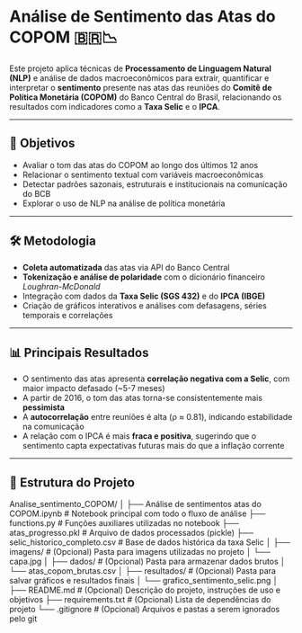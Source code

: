 # Análise de Sentimento das Atas do COPOM 🇧🇷📉

Este projeto aplica técnicas de **Processamento de Linguagem Natural (NLP)** e análise de dados macroeconômicos para extrair, quantificar e interpretar o **sentimento** presente nas atas das reuniões do **Comitê de Política Monetária (COPOM)** do Banco Central do Brasil, relacionando os resultados com indicadores como a **Taxa Selic** e o **IPCA**.

---

## 🎯 Objetivos

- Avaliar o tom das atas do COPOM ao longo dos últimos 12 anos
- Relacionar o sentimento textual com variáveis macroeconômicas
- Detectar padrões sazonais, estruturais e institucionais na comunicação do BCB
- Explorar o uso de NLP na análise de política monetária

---

## 🛠️ Metodologia

- **Coleta automatizada** das atas via API do Banco Central
- **Tokenização e análise de polaridade** com o dicionário financeiro *Loughran-McDonald*
- Integração com dados da **Taxa Selic (SGS 432)** e do **IPCA (IBGE)**
- Criação de gráficos interativos e análises com defasagens, séries temporais e correlações

---

## 📊 Principais Resultados

- O sentimento das atas apresenta **correlação negativa com a Selic**, com maior impacto defasado (~5-7 meses)
- A partir de 2016, o tom das atas torna-se consistentemente mais **pessimista**
- A **autocorrelação** entre reuniões é alta (ρ ≈ 0.81), indicando estabilidade na comunicação
- A relação com o IPCA é mais **fraca e positiva**, sugerindo que o sentimento capta expectativas futuras mais do que a inflação corrente

---

## 📂 Estrutura do Projeto

Analise_sentimento_COPOM/
│
├── Análise de sentimentos atas do COPOM.ipynb   # Notebook principal com todo o fluxo de análise
├── functions.py                                 # Funções auxiliares utilizadas no notebook
├── atas_progresso.pkl                           # Arquivo de dados processados (pickle)
├── selic_historico_completo.csv                 # Base de dados histórica da taxa Selic
│
├── imagens/                                     # (Opcional) Pasta para imagens utilizadas no projeto
│     └── capa.jpg
│
├── dados/                                       # (Opcional) Pasta para armazenar dados brutos
│     └── atas_copom_brutas.csv
│
├── resultados/                                  # (Opcional) Pasta para salvar gráficos e resultados finais
│     └── grafico_sentimento_selic.png
│
├── README.md                                    # (Opcional) Descrição do projeto, instruções de uso e objetivos
├── requirements.txt                             # (Opcional) Lista de dependências do projeto
└── .gitignore                                   # (Opcional) Arquivos e pastas a serem ignorados pelo git